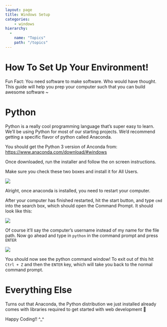 ```yaml
---
layout: page
title: Windows Setup
categories:
    - windows
hierarchy:
  -
    name: "Topics"
    path: "/topics"
---
```


# How To Set Up Your Environment! 
Fun Fact: You need software to make software. Who would have thought. This guide will help you prep your computer such that you can build awesome software ~


# Python

Python is a really cool programming language that’s super easy to learn. We’ll be using Python for most of our starting projects. We’d recommend getting a specific flavor of python called Anaconda.

You should get the Python 3 version of Anconda from: https://www.anaconda.com/download/#windows

Once downloaded, run the installer and follow the on screen instructions.

Make sure you check these two boxes and install it for All Users.

![](https://d2mxuefqeaa7sj.cloudfront.net/s_07F53CA997B29221D09CB95FFBF7C2E3B37530495452EA3598CA7A75DBF809E5_1516335198517_image.png)


Alright, once anaconda is installed, you need to restart your computer.

After your computer has finished restarted, hit the start button, and type `cmd` into the search box, which should open the Command Prompt. It should look like this:

![](https://d2mxuefqeaa7sj.cloudfront.net/s_07F53CA997B29221D09CB95FFBF7C2E3B37530495452EA3598CA7A75DBF809E5_1517193644227_image.png)


Of course it’ll say the computer’s username instead of my name for the file path. Now go ahead and type in `python` in the command prompt and press `ENTER`


![](https://d2mxuefqeaa7sj.cloudfront.net/s_07F53CA997B29221D09CB95FFBF7C2E3B37530495452EA3598CA7A75DBF809E5_1517193716904_image.png)


You should now see the python command window! To exit out of this hit `Ctrl + Z` and then the `ENTER` key, which will take you back to the normal command prompt.

# Everything Else

Turns out that Anaconda, the Python distribution we just installed already comes with libraries required to get started with web development 🙂 

Happy Coding!! ^_^

